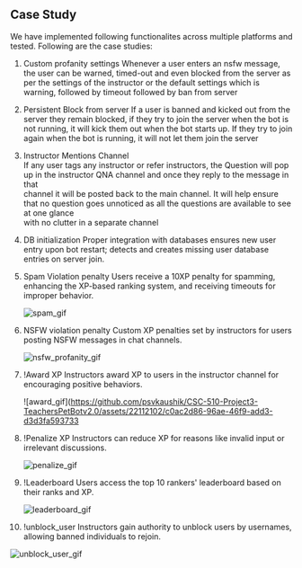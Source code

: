 ## Case Study     
We have implemented following functionalites across multiple platforms and tested. Following are the case studies:   

1. Custom profanity settings
   Whenever a user enters an nsfw message, the user can be warned, timed-out and even blocked from the server as per the settings of the instructor or the default 
   settings which is warning, followed by timeout followed by ban from server  

2. Persistent Block from server
   If a user is banned and kicked out from the server they remain blocked, if they try to join the server when the bot is not running, it will kick them out when 
   the bot starts up. If they try to join again when the bot is running, it will not let them join the server  

3. Instructor Mentions Channel  
   If any user tags any instructor or refer instructors, the Question will pop up in the instructor QNA channel and once they reply to the message in that   
   channel it will be posted back to the main channel. It will help ensure that no question goes unnoticed as all the questions are available to see at one glance  
   with no clutter in a separate channel  

4. DB initialization
   Proper integration with databases ensures new user entry upon bot restart; detects and creates missing user database entries on server join.
 
5. Spam Violation penalty
   Users receive a 10XP penalty for spamming, enhancing the XP-based ranking system, and receiving timeouts for improper behavior.

   ![spam_gif](https://github.com/psvkaushik/CSC-510-Project3-TeachersPetBotv2.0/assets/22112102/0912b6ce-50ce-45e8-9180-02ad3be6ec8d)

6. NSFW violation penalty
   Custom XP penalties set by instructors for users posting NSFW messages in chat channels.

   ![nsfw_profanity_gif](https://github.com/psvkaushik/CSC-510-Project3-TeachersPetBotv2.0/assets/22112102/0a1a5f82-0da4-4b3f-a1d6-db4694e4791f)

7. !Award XP
   Instructors award XP to users in the instructor channel for encouraging positive behaviors.  

   ![award_gif](https://github.com/psvkaushik/CSC-510-Project3-TeachersPetBotv2.0/assets/22112102/c0ac2d86-96ae-46f9-add3-d3d3fa593733

8. !Penalize XP
   Instructors can reduce XP for reasons like invalid input or irrelevant discussions.

   ![penalize_gif](https://github.com/psvkaushik/CSC-510-Project3-TeachersPetBotv2.0/assets/22112102/c26fa9ed-2d64-4be3-9ae0-1064079d618b) 

9. !Leaderboard
   Users access the top 10 rankers' leaderboard based on their ranks and XP.

   ![leaderboard_gif](https://github.com/psvkaushik/CSC-510-Project3-TeachersPetBotv2.0/assets/22112102/730895ed-c163-4496-9dd9-defb8d442b82)

10. !unblock_user
   Instructors gain authority to unblock users by usernames, allowing banned individuals to rejoin.

   ![unblock_user_gif](https://github.com/psvkaushik/CSC-510-Project3-TeachersPetBotv2.0/assets/22112102/996ac853-8eb4-45aa-a3a9-f46b39cdd7ab)
